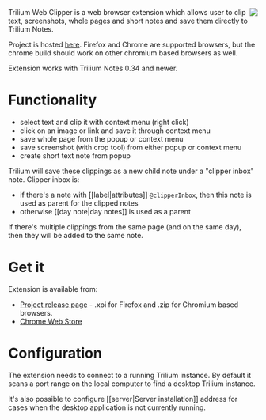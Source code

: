 <img align="right" src="https://raw.githubusercontent.com/wiki/zadam/trilium/images/chrome-trilium-web-clipper.png">
Trilium Web Clipper is a web browser extension which allows user to clip text, screenshots, whole pages and short notes and save them directly to Trilium Notes.

Project is hosted [here](https://github.com/zadam/trilium-web-clipper). Firefox and Chrome are supported browsers, but the chrome build should work on other chromium based browsers as well.

Extension works with Trilium Notes 0.34 and newer.

# Functionality

* select text and clip it with context menu (right click)
* click on an image or link and save it through context menu
* save whole page from the popup or context menu
* save screenshot (with crop tool) from either popup or context menu
* create short text note from popup

Trilium will save these clippings as a new child note under a "clipper inbox" note. Clipper inbox is:

* if there's a note with [[label|attributes]] `@clipperInbox`, then this note is used as parent for the clipped notes
* otherwise [[day note|day notes]] is used as a parent 

If there's multiple clippings from the same page (and on the same day), then they will be added to the same note.

# Get it

Extension is available from: 

* [Project release page](https://github.com/zadam/trilium-web-clipper/releases) - .xpi for Firefox and .zip for Chromium based browsers.
* [Chrome Web Store](https://chrome.google.com/webstore/detail/trilium-web-clipper/dfhgmnfclbebfobmblelddiejjcijbjm?hl=en&authuser=0)

# Configuration

The extension needs to connect to a running Trilium instance. By default it scans a port range on the local computer to find a desktop Trilium instance.

It's also possible to configure [[server|Server installation]] address for cases when the desktop application is not currently running.
